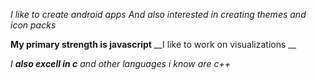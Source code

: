 *I like to create android apps*
_And also interested in creating themes and icon packs_

**My primary strength is javascript**
__I like to work on visualizations __

_I **also excell in c** and other languages i know are c++_
